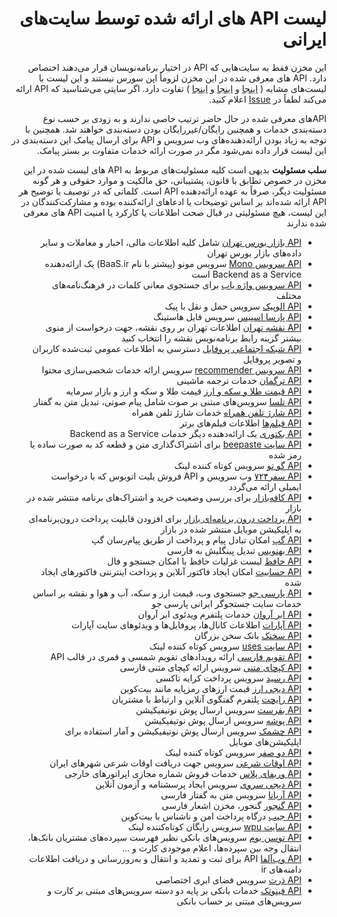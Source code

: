 <div dir="rtl">


# لیست API  های ارائه شده توسط سایت‌های ایرانی 

این مخزن فقط به سایت‌هایی که API در اختیار برنامه‌نویسان قرار می‌دهند اختصاص دارد. API های معرفی شده در این مخزن لزوماً اپن سورس نیستند و این لیست با لیست‌های مشابه 
( [اینجا](https://github.com/rastikerdar/awesome-persian) و [اینجا](https://github.com/mohebifar/made-in-iran) و [اینجا](https://github.com/fffaraz/awesome-persian) ) تفاوت دارد.
اگر سایتی می‌شناسید که API ارائه می‌کند لطفاً در [Issue](https://github.com/Hameds/APIs-made-in-Iran/issues) اعلام کنید.


APIهای معرفی شده در حال حاضر ترتیب خاصی ندارند و به زودی بر حسب نوع دسته‌بندی خدمات و همچنین رایگان/غیررایگان بودن دسته‌بندی خواهند شد. همچنین با توجه به زیاد بودن ارائه‌دهنده‌های وب سرویس و API برای ارسال پیامک این دسته‌بندی در این لیست قرار داده نمی‌شود مگر در صورت ارائه خدمات متفاوت بر بستر پیامک.


**سلب مسئولیت** بدیهی است کلیه مسئولیت‌های مربوط به API های لیست شده در این مخزن در خصوص تطابق با قانون، پشتیبانی، حق مالکیت و موارد حقوقی و هر گونه مسئولیت دیگر، صرفاً به عهده ارائه‌دهنده API است. کلماتی که در توصیف یا توضیح هر API ارائه شده‌اند بر اساس توضیحات یا ادعاهای ارائه‌کننده بوده و مشارکت‌کنندگان در این لیست، هیچ مسئولیتی در قبال صحت اطلاعات یا کارکرد یا امنیت API های معرفی شده ندارند


* [API بازار بورس تهران](http://db.api.mabnadp.com/) شامل کلیه اطلاعات مالی، اخبار و معاملات و سایر داده‌های بازار بورس تهران
* [API سرویس Mono](http://mono.ir) سرویس مونو (پیشتر با نام BaaS.ir) یک ارائه‌دهنده Backend as a Service است
* [API سرویس واژه یاب](https://www.vajehyab.com/api) برای جستجوی معانی کلمات در فرهنگ‌نامه‌های مختلف
* [API الوپیک](https://alopeyk.com/api) سرویس حمل و نقل با پیک
* [API پارسا اسپیس](http://api.parsaspace.com/) سرویس فایل هاستینگ
* [API نقشه تهران](http://map.tehran.ir/) اطلاعات تهران بر روی نقشه، جهت درخواست از منوی بیشتر گزینه رابط برنامه‌نویس نقشه را 
انتخاب کنید
* [API شبکه اجتماعی پروفایل](https://developers.profile.ir/) دسترسی به اطلاعات عمومی ثبت‌شده کاربران و تصویر پروفایل
* [API سرویس recommender](http://recommender.ir/) سرویس ارائه خدمات شخصی‌سازی محتوا
* [API ترگمان](http://api.targoman.com/) خدمات ترجمه ماشینی
* [API قیمت طلا و سکه و ارز](http://www.tgju.org/api) قیمت طلا و سکه و ارز و بازار سرمایه
* [API تلسا](http://telesa.ir/) سرویس‌های مبتنی بر صوت شامل پیام صوتی، تبدیل متن به گفتار
* [API شارژ تلفن همراه](http://ws.toshanet.ir/) خدمات شارژ تلفن همراه
* [API فیلم‌ها](http://moviesapi.ir/) اطلاعات فیلم‌های برتر
* [API بکتوری](https://backtory.com/) یک ارائه‌دهنده دیگر خدمات Backend as a Service
* [API سایت beepaste](https://beepaste.io/api/doc) برای اشتراک‌گذاری متن و قطعه کد به صورت ساده یا رمز شده
* [API گو تو](http://g02.ir/page/api) سرویس کوتاه کننده لینک
* [API سفر۷۲۴](https://safar724.com/post/safar724/api) وب سرویس و API فروش بلیت اتوبوس که با درخواست ایمیلی ارائه می‌گردد
* [API کافه‌بازار](http://developers.cafebazaar.ir/fa/docs/developer-api-v2-introduction/) برای بررسی وضعیت خرید و اشتراک‌های برنامه منتشر شده در بازار
* [API پرداخت درون برنامه‌ای بازار](https://cafebazaar.ir/developers/docs/iab/developer-api/?l=fa) برای افزودن قابلیت پرداخت درون‌برنامه‌ای به اپلیکیشن موبایل منتشر شده در بازار
* [API گپ](https://developer.gap.im/documents/api/) امکان تبادل پیام و پرداخت از طریق پیام‌رسان گپ
* [API بهنویس](http://behnevis.com/api.html) تبدیل پینگلیش به فارسی 
* [API حافظ](http://emrani.net/hafez/Api) لیست غزلیات حافظ با امکان جستجو و فال
* [API حسابیت](https://www.hesabit.com/docs/api/) امکان ایجاد فاکتور آنلاین و پرداخت اینترنتی فاکتورهای ایجاد شده
* [API پارسی جو](http://csi.parsijoo.ir/) جستجوی وب، قیمت ارز و سکه، آب و هوا و نقشه بر اساس خدمات سایت جستجوگر ایرانی پارسی جو
* [API ابر آروان](https://api.arvancloud.com/video/doc/) خدمات پلتفرم ویدئوی ابر آروان
* [API آپارات](https://www.aparat.com/api) اطلاعات کانال‌ها، پروفایل‌ها و ویدئوهای سایت آپارات
* [API سخنک](http://sokhanak.com/api/) بانک سخن بزرگان
* [API سایت uses](http://uses.ir/about-manual) سرویس کوتاه کننده لینک
* [API تقویم فارسی](https://farsicalendar.com/docs) ارائه رویدادهای تقویم شمسی و قمری در قالب API
* [API کپچای متنی](http://textcaptcha.ir/api) سرویس ارائه کپچای متنی فارسی
* [API رسید](https://resid.ir/docs/) سرویس پرداخت کرایه تاکسی
* [API دیجی ارز](https://digiarz.com/api.php) قیمت ارزهای رمزپایه مانند بیت‌کوین
* [API رایچت](https://www.raychat.io/api) پلتفرم گفتگوی آنلاین و ارتباط با مشتریان
* [API بفرست](https://bef.rest/documentation) سرویس ارسال پوش نوتیفیکیشن
* [API پوشه](http://panel.pushe.co/documentation) سرویس ارسال پوش نوتیفیکیشن
* [API چشمک](https://www.cheshmak.me/docs/stable/) سرویس ارسال پوش نوتیفیکیشن و آمار استفاده برای اپلیکیشن‌های موبایل
* [API دو صفر](https://do0.ir/pages/developer) سرویس کوتاه کننده لینک
* [API اوقات شرعی](http://prayer.aviny.com/PrayerTimes-WebService.aspx) سرویس جهت دریافت اوقات شرعی شهرهای ایران
* [API وریفای پلاس](http://verifyplus.net/documents) خدمات فروش شماره مجازی اپراتورهای خارجی
* [API دیجی سروی](http://www.digisurvey.net/apihelp) سرویس ایجاد پرسشنامه و آزمون آنلاین
* [API آریانا](http://www.farsireader.com/connection/) سرویس متن به گفتار فارسی
* [API گنجور](https://github.com/ganjoor/ganjoor-api) گنجور، مخزن اشعار فارسی
* [API جیب](https://jeeb.io/documentation) درگاه پرداخت امن و ناشناس با بیت‌کوین
* [API سایت wpu](http://www.wpu.ir/developers?l=fa) سرویس رایگان کوتاه‌کننده لینک
* [API توسن بوم](http://tosanboom.com/home/help/api-list) سرویس‌های بانکی نظیر فهرست سپرده‌های مشتریان بانک‌ها، انتقال وجه بین سپرده‌ها، اعلام موجودی کارت و ...
* [API وب‌آلفا](https://www.webalfa.net/kb/api-v2-manual) API برای ثبت و تمدید و انتقال و به‌روزرسانی و دریافت اطلاعات دامنه‌های ir
* [API ذرت](http://filecorn.api-docs.io/) سرویس فضای ابری اختصاصی
* [API فینوتک](https://api.finnotech.ir/) خدمات بانکی بر پایه دو دسته سرویس‌های مبتنی بر کارت و سرویس‌های مبتنی بر حساب بانکی

</div>
